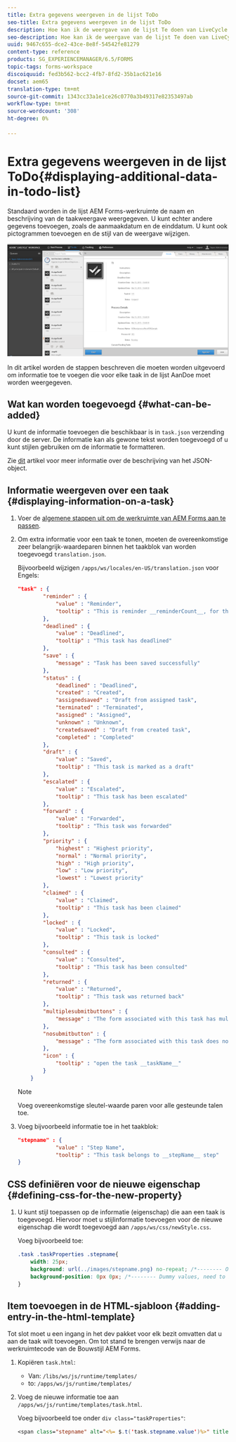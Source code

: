 ```yaml
---
title: Extra gegevens weergeven in de lijst ToDo
seo-title: Extra gegevens weergeven in de lijst ToDo
description: Hoe kan ik de weergave van de lijst Te doen van LiveCycle AEM Forms-werkruimte aanpassen om meer informatie naast de standaardinstelling weer te geven.
seo-description: Hoe kan ik de weergave van de lijst Te doen van LiveCycle AEM Forms-werkruimte aanpassen om meer informatie naast de standaardinstelling weer te geven.
uuid: 9467c655-dce2-43ce-8e8f-54542fe81279
content-type: reference
products: SG_EXPERIENCEMANAGER/6.5/FORMS
topic-tags: forms-workspace
discoiquuid: fed3b562-bcc2-4fb7-8fd2-35b1ac621e16
docset: aem65
translation-type: tm+mt
source-git-commit: 1343cc33a1e1ce26c0770a3b49317e82353497ab
workflow-type: tm+mt
source-wordcount: '308'
ht-degree: 0%

---
```



# Extra gegevens weergeven in de lijst ToDo{#displaying-additional-data-in-todo-list}

Standaard worden in de lijst AEM Forms-werkruimte de naam en beschrijving van de taakweergave weergegeven. U kunt echter andere gegevens toevoegen, zoals de aanmaakdatum en de einddatum. U kunt ook pictogrammen toevoegen en de stijl van de weergave wijzigen.

![Een blik bij de Te doen lusje van de Werkruimte van HTML die standaardconfiguratie toont](assets/html-todo-list.png)

In dit artikel worden de stappen beschreven die moeten worden uitgevoerd om informatie toe te voegen die voor elke taak in de lijst AanDoe moet worden weergegeven.

## Wat kan worden toegevoegd {#what-can-be-added}

U kunt de informatie toevoegen die beschikbaar is in `task.json` verzending door de server. De informatie kan als gewone tekst worden toegevoegd of u kunt stijlen gebruiken om de informatie te formatteren.

Zie [dit](/help/forms/using/html-workspace-json-object-description.md) artikel voor meer informatie over de beschrijving van het JSON-object.

## Informatie weergeven over een taak {#displaying-information-on-a-task}

1. Voer de [algemene stappen uit om de werkruimte van AEM Forms aan te passen](../../forms/using/generic-steps-html-workspace-customization.md).
1. Om extra informatie voor een taak te tonen, moeten de overeenkomstige zeer belangrijk-waardeparen binnen het taakblok van worden toegevoegd `translation.json`.

   Bijvoorbeeld wijzigen `/apps/ws/locales/en-US/translation.json` voor Engels:

   ```json
   "task" : {
           "reminder" : {
               "value" : "Reminder",
               "tooltip" : "This is reminder __reminderCount__, for this task."
           },
           "deadlined" : {
               "value" : "Deadlined",
               "tooltip" : "This task has deadlined"
           },
           "save" : {
               "message" : "Task has been saved successfully"
           },
           "status" : {
               "deadlined" : "Deadlined",
               "created" : "Created",
               "assignedsaved" : "Draft from assigned task",
               "terminated" : "Terminated",
               "assigned" : "Assigned",
               "unknown" : "Unknown",
               "createdsaved" : "Draft from created task",
               "completed" : "Completed"
           },
           "draft" : {
               "value" : "Saved",
               "tooltip" : "This task is marked as a draft"
           },
           "escalated" : {
               "value" : "Escalated",
               "tooltip" : "This task has been escalated"
           },
           "forward" : {
               "value" : "Forwarded",
               "tooltip" : "This task was forwarded"
           },
           "priority" : {
               "highest" : "Highest priority",
               "normal" : "Normal priority",
               "high" : "High priority",
               "low" : "Low priority",
               "lowest" : "Lowest priority"
           },
           "claimed" : {
               "value" : "Claimed",
               "tooltip" : "This task has been claimed"
           },
           "locked" : {
               "value" : "Locked",
               "tooltip" : "This task is locked"
           },
           "consulted" : {
               "value" : "Consulted",
               "tooltip" : "This task has been consulted"
           },
           "returned" : {
               "value" : "Returned",
               "tooltip" : "This task was returned back"
           },
           "multiplesubmitbuttons" : {
               "message" : "The form associated with this task has multiple submit buttons so the Workspace Complete button will be disabled. Click the appropriate button on the form to submit it."
           },
           "nosubmitbutton" : {
               "message" : "The form associated with this task does not appear to have submit buttons. You may need to upgrade your Adobe Reader version to 9.1 or greater and enable the Reader Submit option in your process."
           },
           "icon" : {
               "tooltip" : "open the task __taskName__"
           }
       }
   ```

   >[!NOTE]
   >
   >Voeg overeenkomstige sleutel-waarde paren voor alle gesteunde talen toe.

1. Voeg bijvoorbeeld informatie toe in het taakblok:

   ```json
   "stepname" : {
               "value" : "Step Name",
               "tooltip" : "This task belongs to __stepName__ step"
   }
   ```

## CSS definiëren voor de nieuwe eigenschap {#defining-css-for-the-new-property}

1. U kunt stijl toepassen op de informatie (eigenschap) die aan een taak is toegevoegd. Hiervoor moet u stijlinformatie toevoegen voor de nieuwe eigenschap die wordt toegevoegd aan `/apps/ws/css/newStyle.css`.

   Voeg bijvoorbeeld toe:

   ```css
   .task .taskProperties .stepname{
       width: 25px;
       background: url(../images/stepname.png) no-repeat; /*-------- Or just reuse background image / image-sprite defined .task .taskProperties span of style.css---------------------*/
       background-position: 0px 0px; /*-------- Dummy values, need to be configured as per user background image / image-sprite ---------------------*/
   }
   ```

## Item toevoegen in de HTML-sjabloon {#adding-entry-in-the-html-template}

Tot slot moet u een ingang in het dev pakket voor elk bezit omvatten dat u aan de taak wilt toevoegen. Om tot stand te brengen verwijs naar de werkruimtecode van de Bouwstijl AEM Forms.

1. Kopiëren `task.html`:

   * Van: `/libs/ws/js/runtime/templates/`
   * to: `/apps/ws/js/runtime/templates/`

1. Voeg de nieuwe informatie toe aan `/apps/ws/js/runtime/templates/task.html`.

   Voeg bijvoorbeeld toe onder `div class="taskProperties"`:

   ```jsp
   <span class="stepname" alt="<%= $.t('task.stepname.value')%>" title = '<%= $.t("task.stepname.tooltip",{stepName:stepName})%>'/>
   ```
